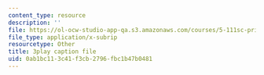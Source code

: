 ```yaml
---
content_type: resource
description: ''
file: https://ol-ocw-studio-app-qa.s3.amazonaws.com/courses/5-111sc-principles-of-chemical-science-fall-2014/0ab1bc113c41f3cb2796fbc1b47b0481_BZzkyqe6KD8.srt
file_type: application/x-subrip
resourcetype: Other
title: 3play caption file
uid: 0ab1bc11-3c41-f3cb-2796-fbc1b47b0481
---
```

